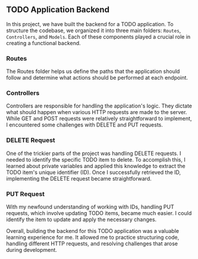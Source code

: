## TODO Application Backend

In this project, we have built the backend for a TODO application. To structure the codebase, we organized it into three main folders: `Routes`, `Controllers`, and `Models`. Each of these components played a crucial role in creating a functional backend.

### Routes
The Routes folder helps us define the paths that the application should follow and determine what actions should be performed at each endpoint.

### Controllers
Controllers are responsible for handling the application's logic. They dictate what should happen when various HTTP requests are made to the server. While GET and POST requests were relatively straightforward to implement, I encountered some challenges with DELETE and PUT requests.

### DELETE Request
One of the trickier parts of the project was handling DELETE requests. I needed to identify the specific TODO item to delete. To accomplish this, I learned about private variables and applied this knowledge to extract the TODO item's unique identifier (ID). Once I successfully retrieved the ID, implementing the DELETE request became straightforward.

### PUT Request
With my newfound understanding of working with IDs, handling PUT requests, which involve updating TODO items, became much easier. I could identify the item to update and apply the necessary changes.

Overall, building the backend for this TODO application was a valuable learning experience for me. It allowed me to practice structuring code, handling different HTTP requests, and resolving challenges that arose during development.
